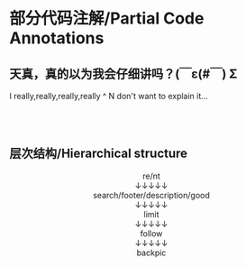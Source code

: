 # 部分代码注解/Partial Code Annotations
## 天真，真的以为我会仔细讲吗？(￣ε(#￣) Σ
I really,really,really,really ^ N don't want to explain it...<br>

<div align=center><img src="" /></div><br>
<div align=center><img src="" /></div><br>

## 层次结构/Hierarchical structure
<div align=center>re/nt</div>
<div align=center>↓↓↓↓↓</div>
<div align=center>search/footer/description/good</div>
<div align=center>↓↓↓↓↓</div>
<div align=center>limit</div>
<div align=center>↓↓↓↓↓</div>
<div align=center>follow</div>
<div align=center>↓↓↓↓↓</div>
<div align=center>backpic</div>
